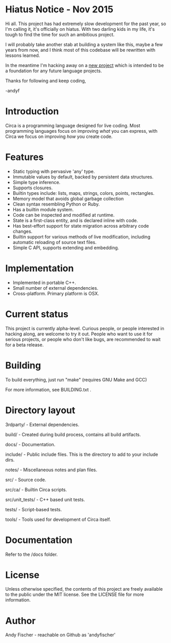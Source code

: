 
Hiatus Notice - Nov 2015
==============

Hi all. This project has had extremely slow development for the past year, so I'm calling
it, it's officially on hiatus. With two darling kids in my life, it's tough to
find the time for such an ambitious project.

I will probably take another stab at building a system like this, maybe a few years from now,
and I think most of this codebase will be rewritten with lessons learned.

In the meantime I'm hacking away on a [new project](https://github.com/andyfischer/ice) which
is intended to be a foundation for any future language projects.

Thanks for following and keep coding,

-andyf

Introduction
============

Circa is a programming language designed for live coding. Most programming languages
focus on improving *what* you can express, with Circa we focus on improving *how* you
create code.

Features
========

 - Static typing with pervasive 'any' type.
 - Immutable values by default, backed by persistent data structures.
 - Simple type inference.
 - Supports closures.
 - Builtin types include: lists, maps, strings, colors, points, rectangles.
 - Memory model that avoids global garbage collection
 - Clean syntax resembling Python or Ruby.
 - Has a builtin module system.
 - Code can be inspected and modified at runtime.
 - State is a first-class entity, and is declared inline with code.
 - Has best-effort support for state migration across arbitrary code changes.
 - Builtin support for various methods of live modification, including automatic
   reloading of source text files.
 - Simple C API, supports extending and embedding.

Implementation
==============

 - Implemented in portable C++.
 - Small number of external dependencies.
 - Cross-platform. Primary platform is OSX.

Current status
==============

This project is currently alpha-level. Curious people, or people interested in
hacking along, are welcome to try it out. People who want to use it for serious
projects, or people who don't like bugs, are recommended to wait for a beta release.

Building
========

To build everything, just run "make" (requires GNU Make and GCC)

For more information, see BUILDING.txt .

Directory layout
===========

 3rdparty/         - External dependencies.

 build/            - Created during build process, contains all build artifacts.

 docs/             - Documentation.

 include/          - Public include files. This is the directory to add to your include dirs.

 notes/            - Miscellaneous notes and plan files.

 src/              - Source code.

 src/ca/           - Builtin Circa scripts.

 src/unit_tests/   - C++ based unit tests.

 tests/            - Script-based tests.

 tools/            - Tools used for development of Circa itself.

Documentation
=============

Refer to the /docs folder.

License
=======

Unless otherwise specified, the contents of this project are freely available to the
public under the MIT license. See the LICENSE file for more information.

Author
======

Andy Fischer - reachable on Github as 'andyfischer'
